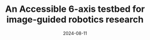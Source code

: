 ---
title: "An Accessible 6-axis testbed for image-guided robotics research"
collection: publications
category: conferences
excerpt: 'PURPOSE: Cancer can recur after tumor resection surgery if tumor tissue is missed and left behind. We hypothesize that intraoperative robotic imaging could be used to inspect the surgical cavity and localize residual cancer tissue. This technique has the potential to improve the success rate of tumor resection surgery. In this work, we propose and evaluate a benchtop testbed for robotic manipulation of an optical imaging probe. We use low-cost hardware and open-source software to construct the testbed and describe the implementation so that it can be easily adapted to other research areas. 

METHODS: We implemented a reusable, open-source module in 3D Slicer for reading position coordinates and motion planning with an inexpensive 6-axis robotic arm in Robot Operating System (ROS). For demonstration, a custom end-effector was used to fix an optical probe to the robot. To evaluate the accuracy of the testbed, a phantom with 16 target points was scanned using the robotic scanner. We then measured the positioning accuracy of the robot. 

RESULTS: The system had an average positional accuracy of 3.59  1.4 mm and the system successfully navigated to the majority of target points. 

CONCLUSIONS: Our open-source benchtop system achieves positional accuracy that would make it a valuable testbed for developing image-guided tumor inspection systems. Future work will explore the application of this test bed within breast conserving surgery.'
date: 2024-08-11
venue: 'SPIE Medical Imaing Conference 2025 - Paper is pending acceptance'
paperurl: 'https://colemanfarv.github.io/ColemanFarvolden.github.io/files/paper1.pdf'
---